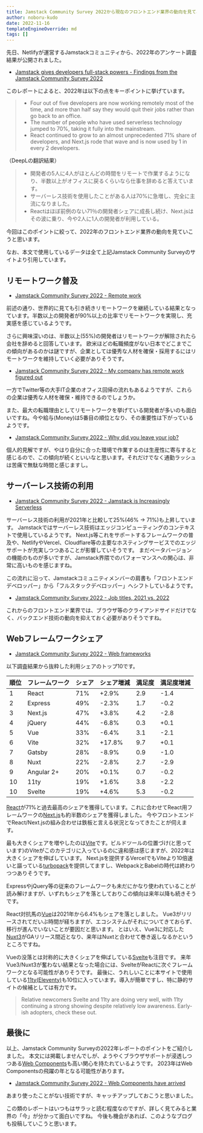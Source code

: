 ```yaml
---
title: Jamstack Community Survey 2022から現在のフロントエンド業界の動向を見てみる
author: noboru-kudo
date: 2022-11-16
templateEngineOverride: md
tags: []
---
```


先日、Netlifyが運営するJamstackコミュニティから、2022年のアンケート調査結果が公開されました。

- [Jamstack gives developers full-stack powers - Findings from the Jamstack Community Survey 2022](https://jamstack.org/survey/2022/)

このレポートによると、2022年は以下の点をキーポイントに挙げています。

> - Four out of five developers are now working remotely most of the time, and more than half say they would quit their jobs rather than go back to an office.
> - The number of people who have used serverless technology jumped to 70%, taking it fully into the mainstream.
> - React continued to grow to an almost unprecedented 71% share of developers, and Next.js rode that wave and is now used by 1 in every 2 developers.

（DeepLの翻訳結果）

> - 開発者の5人に4人がほとんどの時間をリモートで作業するようになり、半数以上がオフィスに戻るくらいなら仕事を辞めると答えています。
> - サーバーレス技術を使用したことがある人は70%に急増し、完全に主流になりました。
> - Reactはほぼ前例のない71％の開発者シェアに成長し続け、Next.jsはその波に乗り、今や2人に1人の開発者が利用している。

今回はこのポイントに絞って、2022年のフロントエンド業界の動向を見ていこうと思います。

なお、本文で使用しているデータは全て上記Jamstack Community Surveyのサイトより引用しています。


## リモートワーク普及

- [Jamstack Community Survey 2022 - Remote work](https://jamstack.org/survey/2022/#remote-work)

前述の通り、世界的に見ても引き続きリモートワークを継続している結果となっています。半数以上の開発者が90%以上の比率でリモートワークを実現し、充実感を感じているようです。

さらに興味深いのは、半数以上(55%)の開発者はリモートワークが解除されたら会社を辞めると回答しています。
欧米ほどの転職頻度がない日本でどこまでこの傾向があるのかは謎ですが、企業としては優秀な人材を確保・採用するにはリモートワークを維持していく必要がありそうです。

- [Jamstack Community Survey 2022 - My company has remote work figured out](https://jamstack.org/survey/2022/#my-company-has-remote-work-figured-out)

一方でTwitter等の大手IT企業のオフィス回帰の流れもあるようですが、これらの企業は優秀な人材を確保・維持できるのでしょうか。

また、最大の転職理由としてリモートワークを挙げている開発者が多いのも面白いですね。今や給与(Money)は5番目の順位となり、その重要性は下がっているようです。

- [Jamstack Community Survey 2022 - Why did you leave your job?](https://jamstack.org/survey/2022/#why-did-you-leave-your-job)

個人的見解ですが、やはり自分に合った環境で作業するのは生産性に寄与すると感じるので、この傾向が続くといいなと思います。それだけでなく通勤ラッシュは苦痛で無駄な時間と感じますし。

## サーバーレス技術の利用

- [Jamstack Community Survey 2022 - Jamstack is Increasingly Serverless](https://jamstack.org/survey/2022/#jamstack-is-increasingly-serverless)

サーバーレス技術の利用が2021年と比較して25%(46% -> 71%)も上昇しています。
Jamstackではサーバーレス技術はエッジコンピューティングのコンテキストで使用しているようです。
Next.js等これをサポートするフレームワークの普及や、NetlifyやVercel、Cloudflare等の主要なホスティングサービスでのエッジサポートが充実しつつあることが影響していそうです。
まだベータバージョンの機能のものが多いですが、Jamstack界隈でのパフォーマンスへの関心は、非常に高いものを感じますね。

この流れに沿って、Jamstackコミュニティメンバーの肩書も「フロントエンドデベロッパー」から「フルスタックデベロッパー」へシフトしているようです。

- [Jamstack Community Survey 2022 - Job titles, 2021 vs. 2022](https://jamstack.org/survey/2022/#job-titles-2021-vs-2022)

これからのフロントエンド業界では、ブラウザ等のクライアンドサイドだけでなく、バックエンド技術の動向を抑えておく必要がありそうですね。

## Webフレームワークシェア

- [Jamstack Community Survey 2022 - Web frameworks](https://jamstack.org/survey/2022/#web-frameworks)

以下調査結果から抜粋した利用シェアのトップ10です。

| 順位  | フレームワーク    | シェア | シェア増減  | 満足度 | 満足度増減 |
|-----|------------|-----|--------|-----|-------|
| 1   | React      | 71% | +2.9%  | 2.9 | -1.4  |
| 2   | Express    | 49% | -2.3%  | 1.7 | -0.2  |
| 3   | Next.js    | 47% | +3.8%  | 4.2 | -2.8  |
| 4   | jQuery     | 44% | -6.8%  | 0.3 | +0.1  |
| 5   | Vue        | 33% | -6.4%  | 3.1 | -2.1  |
| 6   | Vite       | 32% | +17.8% | 9.7 | +0.1  |
| 7   | Gatsby     | 28% | -8.9%  | 0.9 | -1.0  |
| 8   | Nuxt       | 22% | -2.8%  | 2.7 | -2.9  |
| 9   | Angular 2+ | 20% | +0.1%  | 0.7 | -0.2  |
| 10  | 11ty       | 19% | +1.6%  | 3.8 | -2.2  |
| 10  | Svelte     | 19% | +4.6%  | 5.3 | -0.2  |

[React](https://react.dev/)が71%と過去最高のシェアを獲得しています。これに合わせてReact用フレームワークの[Next.js](https://nextjs.org/)も約半数のシェアを獲得しました。
今やフロントエンドでReact/Next.jsの組み合わせは鉄板と言える状況となってきたことが伺えます。

最も大きくシェアを増やしたのは[Vite](https://vitejs.dev/)です。ビルドツールの位置づけ(と思っています)のViteがこのカテゴリに入っているのに違和感は感じますが、2022年は大きくシェアを伸ばしています。
Next.jsを提供するVercelでもViteより10倍速いと謳っている[turbopack](https://turbo.build/pack)を提供してますし、WebpackとBabelの時代は終わりつつありそうです。

ExpressやjQuery等の従来のフレームワークも未だにかなり使われていることが読み解けますが、いずれもシェアを落としておりこの傾向は来年以降も続きそうです。

React対抗馬の[Vue](https://vuejs.org/)は2021年から6.4%もシェアを落としました。
Vue3がリリースされてだいぶ時間が経ちますが、エコシステムがそれについてきておらず、移行が進んでいないことが要因だと思います。
とはいえ、Vue3に対応した[Nuxt3](https://nuxtjs.org/)がGAリリース間近となり、来年はNuxtと合わせて巻き返しなるかというところですね。

Vueの没落とは対称的に大きくシェアを伸ばしている[Svelte](https://svelte.dev/)も注目です。
来年Vue3/Nuxt3が奮わない結果となった場合には、SvelteがReactに次ぐフレームワークとなる可能性がありそうです。
最後に、うれしいことに本サイトで使用している[11ty(Eleventy)](https://www.11ty.dev/)も10位に入っています。導入が簡単ですし、特に静的サイトの候補としては有力です。

> Relative newcomers Svelte and 11ty are doing very well, with 11ty continuing a strong showing despite relatively low awareness. Early-ish adopters, check these out.

## 最後に

以上、Jamstack Community Surveyの2022年レポートのポイントをご紹介しました。
本文には掲載しませんでしが、ようやくブラウザサポートが浸透しつつある[Web Components](https://developer.mozilla.org/en-US/docs/Web/Web_Components)も高い関心を持たれているようです。
2023年はWeb Componentsの飛躍の年となる可能性があります。

- [Jamstack Community Survey 2022 - Web Components have arrived](https://jamstack.org/survey/2022/#web-components-have-arrived)

あまり使ったことがない技術ですが、キャッチアップしておこうと思いました。

この類のレポートはいつもはサラッと読む程度なのですが、詳しく見てみると業界の「今」が分かって面白いですね。
今後も機会があれば、このようなブログも投稿していこうと思います。

